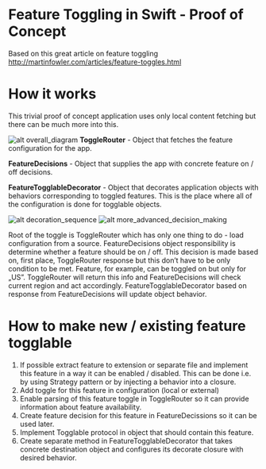 # Feature Toggling in Swift - Proof of Concept
Based on this great article on feature toggling http://martinfowler.com/articles/feature-toggles.html

# How it works
This trivial proof of concept application uses only local content fetching but there can be much more into this.

![alt overall_diagram](https://raw.githubusercontent.com/ktustanowski/feature-toggle-proof-of-concept/master/Diagrams/Feature%20Toggling.png)
<b>ToggleRouter</b> - Object that fetches the feature configuration for the app.

<b>FeatureDecisions</b> - Object that supplies the app with concrete feature on / off decisions. 

<b>FeatureTogglableDecorator</b> - Object that decorates application objects with behaviors corresponding to toggled features. This is the place where all of the configuration is done for togglable objects.

![alt decoration_sequence](https://raw.githubusercontent.com/ktustanowski/feature-toggle-proof-of-concept/master/Diagrams/Feature%20Toggle%20Sequence.png)
![alt more_advanced_decision_making](https://raw.githubusercontent.com/ktustanowski/feature-toggle-proof-of-concept/master/Diagrams/Feature%20Toggle%20Sequence%20Region%20Check.png)

Root of the toggle is ToggleRouter which has only one thing to do - load configuration from a source.
FeatureDecisions object responsibility is determine whether a feature should be on / off. This decision is made based on, first place, ToggleRouter response but this don’t have to be only condition to be met. Feature, for example, can be toggled on but only for „US”. ToggleRouter will return this info and FeatureDecisions will check current region and act accordingly.
FeatureTogglableDecorator based on response from FeatureDecisions will update object behavior.

# How to make new / existing feature togglable
1. If possible extract feature to extension or separate file and implement this feature in a way it can be enabled / disabled. This can be done i.e. by using Strategy pattern or by injecting a behavior into a closure.
2. Add toggle for this feature in configuration (local or external)
3. Enable parsing of this feature toggle in ToggleRouter so it can provide information about
feature availability.
4. Create feature decision for this feature in FeatureDecissions so it can be used later.
5. Implement Togglable protocol in object that should contain this feature.
6. Create separate method in FeatureTogglableDecorator that takes concrete destination object
and configures its decorate closure with desired behavior.
